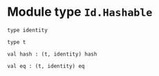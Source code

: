 
# Module type `Id.Hashable`

```
type identity
```
```
type t
```
```
val hash : (t, identity) hash
```
```
val eq : (t, identity) eq
```